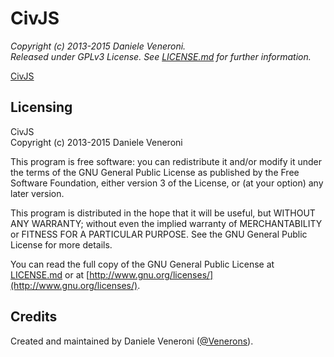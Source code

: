 # CivJS

_Copyright (c) 2013-2015 Daniele Veneroni._  
_Released under GPLv3 License. See [LICENSE.md](LICENSE.md) for further information._

[CivJS](/img/Civis-main-menu.png)

## Licensing

CivJS  
Copyright (c) 2013-2015 Daniele Veneroni  

This program is free software: you can redistribute it and/or modify it under the terms of the GNU General Public License as published by the Free Software Foundation, either version 3 of the License, or (at your option) any later version.  

This program is distributed in the hope that it will be useful, but WITHOUT ANY WARRANTY; without even the implied warranty of
MERCHANTABILITY or FITNESS FOR A PARTICULAR PURPOSE. See the GNU General Public License for more details.  

You can read the full copy of the GNU General Public License at [LICENSE.md](LICENSE.md) or at [http://www.gnu.org/licenses/](http://www.gnu.org/licenses/).  

## Credits

Created and maintained by Daniele Veneroni ([@Venerons](http://twitter.com/Venerons)).
